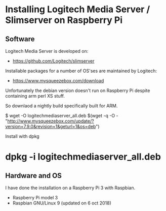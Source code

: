 # Installing Logitech Media Server / Slimserver on Raspberry Pi

## Software

Logitech Media Server is developed on:

 *  https://github.com/Logitech/slimserver

Installable packages for a number of OS'ses are maintained by Logitech:

 * https://www.mysqueezebox.com/download

Unfortunately the debian version doesn't run on Raspberry Pi despite containing arm
perl XS stuff.

So downlaod a nightly build specifically built for ARM.

  $ wget -O logitechmediaserver_all.deb $(wget -q -O - "http://www.mysqueezebox.com/update/?version=7.9.0&revision=1&geturl=1&os=deb")

Install with dpkg

  # dpkg -i logitechmediaserver_all.deb

## Hardware and OS

I have done the installation on a Raspberry Pi 3 with Raspbian.

 * Raspberry Pi model 3
 * Raspbian GNU/Linux 9 (updated on 6 oct 2018)


